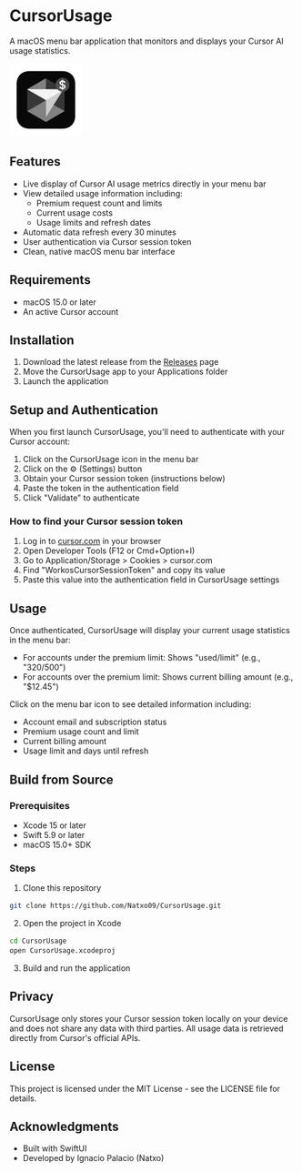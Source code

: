 # CursorUsage

A macOS menu bar application that monitors and displays your Cursor AI usage statistics.

![Screenshot of CursorUsage](gitassets/cursorusage.png)

## Features

- Live display of Cursor AI usage metrics directly in your menu bar
- View detailed usage information including:
  - Premium request count and limits
  - Current usage costs
  - Usage limits and refresh dates
- Automatic data refresh every 30 minutes
- User authentication via Cursor session token
- Clean, native macOS menu bar interface

## Requirements

- macOS 15.0 or later
- An active Cursor account

## Installation

1. Download the latest release from the [Releases](https://github.com/Natxo09/CursorUsage/releases) page
2. Move the CursorUsage app to your Applications folder
3. Launch the application

## Setup and Authentication

When you first launch CursorUsage, you'll need to authenticate with your Cursor account:

1. Click on the CursorUsage icon in the menu bar
2. Click on the ⚙️ (Settings) button
3. Obtain your Cursor session token (instructions below)
4. Paste the token in the authentication field
5. Click "Validate" to authenticate

### How to find your Cursor session token

1. Log in to [cursor.com](https://cursor.com) in your browser
2. Open Developer Tools (F12 or Cmd+Option+I)
3. Go to Application/Storage > Cookies > cursor.com
4. Find "WorkosCursorSessionToken" and copy its value
5. Paste this value into the authentication field in CursorUsage settings

## Usage

Once authenticated, CursorUsage will display your current usage statistics in the menu bar:

- For accounts under the premium limit: Shows "used/limit" (e.g., "320/500")
- For accounts over the premium limit: Shows current billing amount (e.g., "$12.45")

Click on the menu bar icon to see detailed information including:
- Account email and subscription status
- Premium usage count and limit
- Current billing amount
- Usage limit and days until refresh

## Build from Source

### Prerequisites
- Xcode 15 or later
- Swift 5.9 or later
- macOS 15.0+ SDK

### Steps
1. Clone this repository
```bash
git clone https://github.com/Natxo09/CursorUsage.git
```

2. Open the project in Xcode
```bash
cd CursorUsage
open CursorUsage.xcodeproj
```

3. Build and run the application

## Privacy

CursorUsage only stores your Cursor session token locally on your device and does not share any data with third parties. All usage data is retrieved directly from Cursor's official APIs.

## License

This project is licensed under the MIT License - see the LICENSE file for details.

## Acknowledgments

- Built with SwiftUI
- Developed by Ignacio Palacio (Natxo)